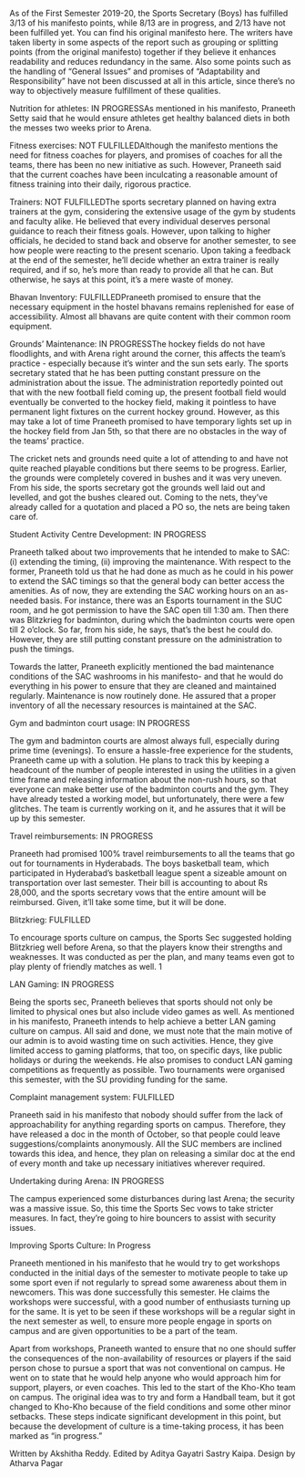 
As of the First Semester 2019-20, the Sports Secretary (Boys) has fulfilled 3/13 of his manifesto points, while 8/13 are in progress, and 2/13 have not been fulfilled yet. You can find his original manifesto here. The writers have taken liberty in some aspects of the report such as grouping or splitting points (from the original manifesto) together if they believe it enhances readability and reduces redundancy in the same. Also some points such as the handling of “General Issues” and promises of “Adaptability and Responsibility” have not been discussed at all in this article, since there’s no way to objectively measure fulfillment of these qualities. 


Nutrition for athletes: IN PROGRESSAs mentioned in his manifesto, Praneeth Setty said that he would ensure athletes get healthy balanced diets in both the messes two weeks prior to Arena.&nbsp;


Fitness exercises: NOT FULFILLEDAlthough the manifesto mentions the need for fitness coaches for players, and promises of coaches for all the teams, there has been no new initiative as such. However, Praneeth said that the current coaches have been inculcating a reasonable amount of fitness training into their daily, rigorous practice.&nbsp;


Trainers: NOT FULFILLEDThe sports secretary planned on having extra trainers at the gym, considering the extensive usage of the gym by students and faculty alike. He believed that every individual deserves personal guidance to reach their fitness goals. However, upon talking to higher officials, he decided to stand back and observe for another semester, to see how people were reacting to the present scenario. Upon taking a feedback at the end of the semester, he’ll decide whether an extra trainer is really required, and if so, he’s more than ready to provide all that he can. But otherwise, he says at this point, it’s a mere waste of money.


Bhavan Inventory: FULFILLEDPraneeth promised to ensure that the necessary equipment in the hostel bhavans remains replenished for ease of accessibility. Almost all bhavans are quite content with their common room equipment.    


Grounds’ Maintenance: IN PROGRESSThe hockey fields do not have floodlights, and with Arena right around the corner, this affects the team’s practice - especially because it’s winter and the sun sets early. The sports secretary stated that he has been putting constant pressure on the administration about the issue. The administration reportedly pointed out that with the new football field coming up, the present football field would eventually be converted to the hockey field, making it pointless to have permanent light fixtures on the current hockey ground. However, as this may take a lot of time Praneeth promised to have temporary lights set up in the hockey field from Jan 5th, so that there are no obstacles in the way of the teams’ practice.


The cricket nets and grounds need quite a lot of attending to and have not quite reached playable conditions but there seems to be progress. Earlier, the grounds were completely covered in bushes and it was very uneven. From his side, the sports secretary got the grounds well laid out and levelled, and got the bushes cleared out. Coming to the nets, they’ve already called for a quotation and placed a PO so, the nets are being taken care of.


Student Activity Centre Development: IN PROGRESS


Praneeth talked about two  improvements that he intended to make to SAC: (i) extending the timing, (ii) improving the maintenance. With respect to the former, Praneeth told us that he had done as much as he could in his power to extend the SAC timings so that the general body can better access the amenities. As of now, they are extending the SAC working hours on an as-needed basis. For instance, there was an Esports tournament in the SUC room, and he got permission to have the SAC open till 1:30 am. Then there was Blitzkrieg for badminton, during which the badminton courts were open till 2 o’clock. So far, from his side, he says, that’s the best he could do. However, they are still putting constant pressure on the administration to push the timings.


Towards the latter, Praneeth explicitly mentioned the bad maintenance conditions of the SAC washrooms in his manifesto- and that he would do everything in his power to ensure that they are cleaned and maintained regularly. Maintenance is now routinely done. He assured that a proper inventory of all the necessary resources is maintained at the SAC.


Gym and badminton court usage: IN PROGRESS


The gym and badminton courts are almost always full, especially during prime time (evenings). To ensure a hassle-free experience for the students, Praneeth came up with a solution. He plans to track this by keeping a headcount of the number of people interested in using the utilities in a given time frame and releasing information about the non-rush hours, so that everyone can make better use of the badminton courts and the gym. They have already tested a working model, but unfortunately, there were a few glitches. The team is currently working on it, and he assures that it will be up by this semester.


Travel reimbursements: IN PROGRESS


Praneeth had promised 100% travel reimbursements to all the teams that go out for tournaments in Hyderabads. The boys basketball team, which participated in Hyderabad’s basketball league spent a sizeable amount on transportation over last semester. Their bill is accounting to about Rs 28,000, and the sports secretary vows that the entire amount will be reimbursed. Given, it’ll take some time, but it will be done.


Blitzkrieg: FULFILLED


To encourage sports culture on campus, the Sports Sec suggested holding Blitzkrieg well before Arena, so that the players know their strengths and weaknesses. It was conducted as per the plan, and many teams even got to play plenty of friendly matches as well. 1


LAN Gaming: IN PROGRESS


Being the sports sec, Praneeth believes that sports should not only be limited to physical ones but also include video games as well. As mentioned in his manifesto, Praneeth intends to help achieve a better LAN gaming culture on campus. All said and done, we must note that the main motive of our admin is to avoid wasting time on such activities. Hence, they give limited access to gaming platforms, that too, on specific days, like public holidays or during the weekends. He also promises to conduct LAN gaming competitions as frequently as possible. Two tournaments were organised this semester, with the SU providing funding for the same.  


Complaint management system: FULFILLED


Praneeth said in his manifesto that nobody should suffer from the lack of approachability for anything regarding sports on campus. Therefore, they have released a doc in the month of October, so that people could leave suggestions/complaints anonymously. All the SUC members are inclined towards this idea, and hence, they plan on releasing a similar doc at the end of every month and take up necessary initiatives wherever required.


Undertaking during Arena: IN PROGRESS


The campus experienced some disturbances during last Arena; the security was a massive issue. So, this time the Sports Sec vows to take stricter measures. In fact, they’re going to hire bouncers to assist with security issues.


Improving Sports Culture: In Progress


Praneeth mentioned in his manifesto that he would try to get workshops conducted in the initial days of the semester to motivate people to take up some sport even if not regularly to spread some awareness about them in newcomers. This was done successfully this semester. He claims the workshops were successful, with a good number of enthusiasts turning up for the same. It is yet to be seen if these workshops will be a regular sight in the next semester as well, to ensure more people engage in sports on campus and are given opportunities to be a part of the team.


Apart from workshops, Praneeth wanted to ensure that no one should suffer the consequences of the non-availability of resources or players if the said person chose to pursue a sport that was not conventional on campus. He went on to state that he would help anyone who would approach him for support, players, or even coaches. This led to the start of the Kho-Kho team on campus. The original idea was to try and form a Handball team, but it got changed to Kho-Kho because of the field conditions and some other minor setbacks. These steps indicate significant development in this point, but because the development of culture is a time-taking process, it has been marked as “in progress.”


Written by Akshitha Reddy. Edited by Aditya Gayatri Sastry Kaipa. Design by Atharva Pagar



